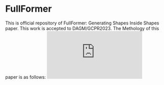 # FullFormer
This is official repository of FullFormer: Generating Shapes Inside Shapes paper. This work is accepted to DAGM/GCPR2023.
The Methology of this paper is as follows:
![alt text](https://github.com/TejaswiniMedi/FullFormer/blob/main/method1.pdf?raw=true)
